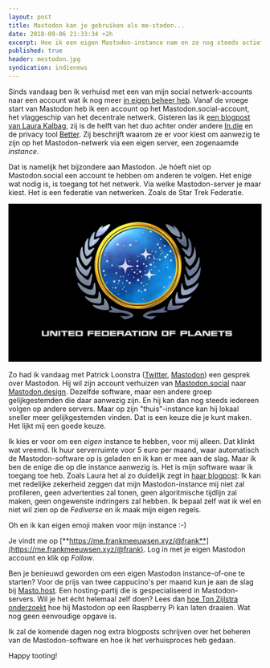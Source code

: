 ```yaml
---
layout: post
title: Mastodon kan je gebruiken als me-stodon...
date: 2018-09-06 21:33:34 +2h
excerpt: Hoe ik een eigen Mastodon-instance nam en zo nog steeds actief ben op de fediverse
published: true
header: mestodon.jpg
syndication: indienews
---
```

Sinds vandaag ben ik verhuisd met een van mijn social netwerk-accounts naar een account wat ik nog meer [in eigen beheer heb](https://me.frankmeeuwsen.xyz/@frank). Vanaf de vroege start van Mastodon heb ik een account op het Mastodon.social-account, het vlaggeschip van het  decentrale netwerk. 
Gisteren las ik [een blogpost van Laura Kalbag](https://laurakalbag.com/what-is-mastodon-and-why-should-i-use-it/), zij is de helft van het duo achter onder andere [In.die](https://ind.ie/) en de privacy tool [Better](https://better.fyi/). Zij beschrijft waarom ze er voor kiest om aanwezig te zijn op het Mastodon-netwerk via een eigen server, een zogenaamde *instance*. 

Dat is namelijk het bijzondere aan Mastodon. Je hóeft niet op Mastodon.social een account te hebben om anderen te volgen. Het enige wat nodig is, is toegang tot het netwerk. Via welke Mastodon-server je maar kiest. Het is een federatie van netwerken. Zoals de Star Trek Federatie.

![ <> ](/images/federation.jpg)

Zo had ik vandaag met Patrick Loonstra ([Twitter](https://twitter.com/patrickloonstra), [Mastodon](https://mastodon.social/@patrickloonstra)) een gesprek over Mastodon. Hij wil zijn account verhuizen van [Mastodon.social](https://mastodon.social/) naar [Mastodon.design](https://mastodon.design/). Dezelfde software, maar een andere groep gelijkgestemden die daar aanwezig zijn. En hij kan dan nog steeds iedereen volgen op andere servers. Maar op zijn "thuis"-instance kan hij lokaal sneller meer gelijkgestemden vinden. Dat is een keuze die je kunt maken. Het lijkt mij een goede keuze.

Ik kies er voor om een *eigen* instance te hebben, voor mij alleen. Dat klinkt wat vreemd. Ik huur serverruimte voor 5 euro per maand, waar automatisch de Mastodon-software op is geladen en ik kan er mee aan de slag. Maar ik ben de enige die op die instance aanwezig is. Het is mijn software waar ik toegang toe heb. Zoals Laura het al zo duidelijk zegt in [haar blogpost](https://laurakalbag.com/what-is-mastodon-and-why-should-i-use-it/): Ik kan met redelijke zekerheid zeggen dat mijn Mastodon-instance mij niet zal profileren, geen advertenties zal tonen, geen algoritmische tijdlijn zal maken, geen ongewenste indringers zal hebben. Ik bepaal zelf wat ik wel en niet wil zien op de _Fediverse_ en ik maak mijn eigen regels. 

Oh en ik kan eigen emoji maken voor mijn instance :-)

Je vindt me op [**https://me.frankmeeuwsen.xyz/@frank**](https://me.frankmeeuwsen.xyz/@frank). Log in met je eigen Mastodon account en klik op *Follow*. 

Ben je benieuwd geworden om een eigen Mastodon instance-of-one te starten? Voor de prijs van twee cappucino's per maand kun je aan de slag bij [Masto.host](http://masto.host). Een hosting-partij die is gespecialiseerd in Mastodon-servers. Wil je het écht helemaal zelf doen? Lees dan [hoe Ton Zijlstra onderzoekt](https://www.zylstra.org/blog/2018/09/running-mastodon-myself-an-experiment-pt1/) hoe hij Mastodon op een Raspberry Pi kan laten draaien. Wat nog geen eenvoudige opgave is.

Ik zal de komende dagen nog extra blogposts schrijven over het beheren van de Mastodon-software en hoe ik het verhuisproces heb gedaan. 

Happy tooting!